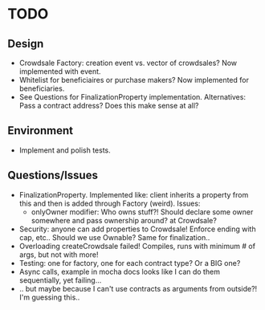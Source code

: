 # TODO

## Design
- Crowdsale Factory: creation event vs. vector of crowdsales? Now implemented with event.
- Whitelist for beneficiaires or purchase makers? Now implemented for beneficiaries.
- See Questions for FinalizationProperty implementation. Alternatives: Pass a contract address? Does this make sense at all?

## Environment
- Implement and polish tests.

## Questions/Issues
- FinalizationProperty. Implemented like: client inherits a property from this and then is added through Factory (weird). Issues:
  - onlyOwner modifier: Who owns stuff?! Should declare some owner somewhere and pass ownership around? at Crowdsale?
- Security: anyone can add properties to Crowdsale! Enforce ending with cap, etc.. Should we use Ownable? Same for finalization..
- Overloading createCrowdsale failed! Compiles, runs with minimum # of args, but not with more!
- Testing: one for factory, one for each contract type? Or a BIG one?
- Async calls, example in mocha docs looks like I can do them sequentially, yet failing...
- .. but maybe because I can't use contracts as arguments from outside?! I'm guessing this..
